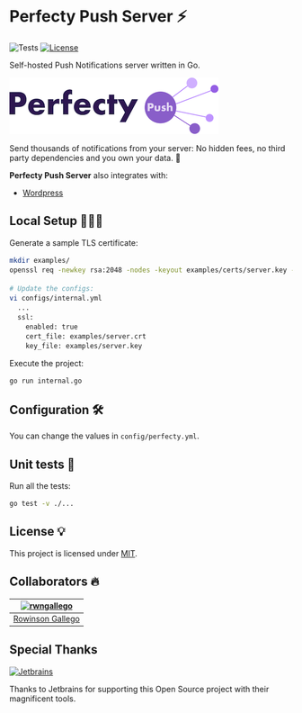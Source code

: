 # Perfecty Push Server ⚡️

![Tests](https://github.com/rwngallego/perfecty-push/workflows/Tests/badge.svg)
[![License](https://img.shields.io/badge/license-MIT-blue.svg)](./LICENSE)

Self-hosted Push Notifications server written in Go.

![Perfecty Push for Wordpress](.github/assets/logo-white.png)

Send thousands of notifications from your server:
No hidden fees, no third party dependencies and you own your data. 👏

**Perfecty Push Server** also integrates with:
 - [Wordpress](https://wordpress.org/plugins/perfecty-push-notifications/)

## Local Setup 👨🏻‍💻

Generate a sample TLS certificate:

```sh
mkdir examples/
openssl req -newkey rsa:2048 -nodes -keyout examples/certs/server.key -x509 -days 365 -out examples/certs/server.crt

# Update the configs:
vi configs/internal.yml
  ...
  ssl:
    enabled: true
    cert_file: examples/server.crt
    key_file: examples/server.key
```

Execute the project:

```sh
go run internal.go
```

## Configuration 🛠

You can change the values in `config/perfecty.yml`.

## Unit tests 🧪

Run all the tests:

```sh
go test -v ./...
```

## License 💡

This project is licensed under [MIT](LICENSE).

## Collaborators 🔥

[<img alt="rwngallego" src="https://avatars3.githubusercontent.com/u/691521?s=460&u=ceab22655f55101b66f8e79ed08007e2f8034f34&v=4" width="117">](https://github.com/rwngallego) |
:---: |
[Rowinson Gallego](https://www.linkedin.com/in/rwngallego/) |

## Special Thanks

[<img alt="Jetbrains" src="https://github.com/rwngallego/perfecty-push-wp/raw/master/.github/assets/jetbrains-logo.svg" width="120">](https://www.jetbrains.com/?from=PerfectyPush)

Thanks to Jetbrains for supporting this Open Source project with their magnificent tools.